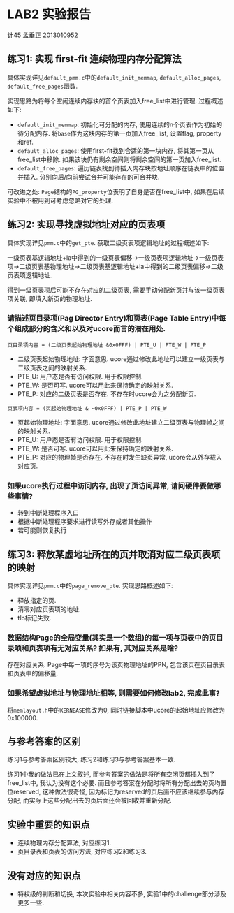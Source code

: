 # LAB2 实验报告
计45 孟垂正 2013010952

## 练习1: 实现 first-fit 连续物理内存分配算法

具体实现详见`default_pmm.c`中的`default_init_memmap`, `default_alloc_pages`, `default_free_pages`函数.

实现思路为将每个空闲连续内存块的首个页表加入free\_list中进行管理. 过程概述如下:
- `default_init_memmap`: 初始化可分配的内存, 使用连续的n个页表作为初始的待分配内存. 将`base`作为这块内存的第一页加入free\_list, 设置flag, property和ref.
- `default_alloc_pages`: 使用first-fit找到合适的第一块内存, 将其第一页从free\_list中移除. 如果该块仍有剩余空间则将剩余空间的第一页加入free\_list.
- `default_free_pages`: 遍历链表找到待插入内存块按地址顺序在链表中的位置并插入. 分别向后/向前尝试合并可能存在的可合并块.

可改进之处: `Page`结构的`PG_property`位表明了自身是否在free\_list中, 如果在后续实验中不被用到可考虑忽略对它的处理.

## 练习2: 实现寻找虚拟地址对应的页表项

具体实现详见`pmm.c`中的`get_pte`. 获取二级页表项逻辑地址的过程概述如下:

一级页表基逻辑地址+la中得到的一级页表偏移->一级页表项逻辑地址->一级页表项->二级页表基物理地址->二级页表基逻辑地址+la中得到的二级页表偏移->二级页表项逻辑地址.

得到一级页表项后可能不存在对应的二级页表, 需要手动分配新页并与该一级页表项关联, 即填入新页的物理地址.

### 请描述页目录项(Pag Director Entry)和页表(Page Table Entry)中每个组成部分的含义和以及对ucore而言的潜在用处.

`页目录项内容 = (二级页表起始物理地址 &0x0FFF) | PTE_U | PTE_W | PTE_P`
- 二级页表起始物理地址: 字面意思. ucore通过修改此地址可以建立一级页表与二级页表之间的映射关系.
- PTE\_U: 用户态是否有访问权限. 用于权限控制.
- PTE\_W: 是否可写. ucore可以用此来保持确定的映射关系.
- PTE\_P: 对应的二级页表是否存在. 不存在时ucore会为之分配新页.

`页表项内容 = (页起始物理地址 & ~0x0FFF) | PTE_P | PTE_W`
- 页起始物理地址: 字面意思. ucore通过修改此地址建立二级页表与物理帧之间的映射关系.
- PTE\_U: 用户态是否有访问权限. 用于权限控制.
- PTE\_W: 是否可写. ucore可以用此来保持确定的映射关系.
- PTE\_P: 对应的物理帧是否存在. 不存在时发生缺页异常, ucore会从外存载入对应页.

### 如果ucore执行过程中访问内存, 出现了页访问异常, 请问硬件要做哪些事情?

- 转到中断处理程序入口
- 根据中断处理程序要求进行读写外存或者其他操作
- 若可能则恢复执行

## 练习3: 释放某虚地址所在的页并取消对应二级页表项的映射

具体实现详见`pmm.c`中的`page_remove_pte`. 实现思路概述如下:

- 释放指定的页.
- 清零对应页表项的地址.
- tlb标记失效.

### 数据结构Page的全局变量(其实是一个数组)的每一项与页表中的页目录项和页表项有无对应关系? 如果有, 其对应关系是啥?

存在对应关系. Page中每一项的序号为该页物理地址的PPN, 包含该页在页目录表和页表中的偏移量.

### 如果希望虚拟地址与物理地址相等, 则需要如何修改lab2, 完成此事?

将`memlayout.h`中的`KERNBASE`修改为0, 同时链接脚本中ucore的起始地址应修改为0x100000.

## 与参考答案的区别

练习1与参考答案区别较大, 练习2和练习3与参考答案基本一致.

练习1中我的做法已在上文叙述, 而参考答案的做法是将所有空闲页都插入到了free\_list中, 我认为没有这个必要. 而且参考答案在分配时将所有分配出去的页均置位reserved, 这种做法很奇怪, 因为标记为reserved的页后面不应该继续参与内存分配, 而实际上这些分配出去的页后面还会被回收并重新分配.

## 实验中重要的知识点

- 连续物理内存分配算法, 对应练习1.
- 页目录表和页表的访问方法, 对应练习2和练习3.

## 没有对应的知识点

- 特权级的判断和切换, 本次实验中相关内容不多, 实验1中的challenge部分涉及更多一些.